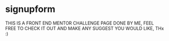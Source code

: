 # signupform

THIS IS A FRONT END MENTOR CHALLENGE PAGE DONE BY ME, FEEL FREE TO CHECK IT OUT AND MAKE ANY SUGGEST YOU WOULD LIKE, THx :)
